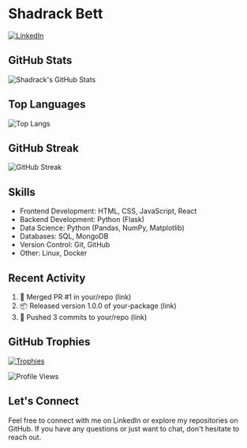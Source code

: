 <!-- Your Name -->
# Shadrack Bett

<!-- LinkedIn Badge -->
[![LinkedIn](https://img.shields.io/badge/LinkedIn-Connect-blue?style=for-the-badge&logo=linkedin&labelColor=blue)](https://www.linkedin.com/in/shadrack-kipkorir-a8072728b/)

<!-- GitHub Stats -->
## GitHub Stats
![Shadrack's GitHub Stats](https://github-readme-stats.vercel.app/api?username=your-github-username&show_icons=true&count_private=true&theme=dark)

<!-- Top Languages -->
## Top Languages
![Top Langs](https://github-readme-stats.vercel.app/api/top-langs/?username=your-github-username&layout=compact&theme=dark)

<!-- GitHub Streak -->
## GitHub Streak
![GitHub Streak](https://github-readme-streak-stats.herokuapp.com/?user=your-github-username&theme=dark)

<!-- Skills -->
## Skills
- Frontend Development: HTML, CSS, JavaScript, React
- Backend Development: Python (Flask)
- Data Science: Python (Pandas, NumPy, Matplotlib)
- Databases: SQL, MongoDB
- Version Control: Git, GitHub
- Other: Linux, Docker

<!-- Recent Activity -->
## Recent Activity
<!--START_SECTION:activity-->
1. 🎉 Merged PR #1 in your/repo (link)
2. 📦 Released version 1.0.0 of your-package (link)
3. 🚀 Pushed 3 commits to your/repo (link)
<!--END_SECTION:activity-->

<!-- GitHub Trophies -->
## GitHub Trophies
[![Trophies](https://github-profile-trophy.vercel.app/?username=your-github-username&theme=nord&column=7)](https://github.com/ryo-ma/github-profile-trophy)

<!-- Profile Views Counter -->
![Profile Views](https://komarev.com/ghpvc/?username=your-github-username)

<!-- Footer -->
## Let's Connect
Feel free to connect with me on LinkedIn or explore my repositories on GitHub. If you have any questions or just want to chat, don't hesitate to reach out.
